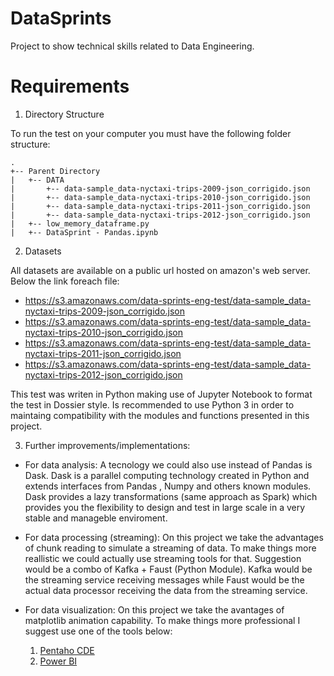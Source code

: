 # DataSprints
Project to show technical skills related to Data Engineering.

# Requirements

1. Directory Structure

To run the test on your computer you must have the following folder structure:
```
.
+-- Parent Directory
|   +-- DATA
|       +-- data-sample_data-nyctaxi-trips-2009-json_corrigido.json
|       +-- data-sample_data-nyctaxi-trips-2010-json_corrigido.json
|       +-- data-sample_data-nyctaxi-trips-2011-json_corrigido.json
|       +-- data-sample_data-nyctaxi-trips-2012-json_corrigido.json
|   +-- low_memory_dataframe.py
|   +-- DataSprint - Pandas.ipynb
```

2. Datasets

All datasets are available on a public url hosted on amazon's web server. Below the link foreach file:
- https://s3.amazonaws.com/data-sprints-eng-test/data-sample_data-nyctaxi-trips-2009-json_corrigido.json
- https://s3.amazonaws.com/data-sprints-eng-test/data-sample_data-nyctaxi-trips-2010-json_corrigido.json
- https://s3.amazonaws.com/data-sprints-eng-test/data-sample_data-nyctaxi-trips-2011-json_corrigido.json
- https://s3.amazonaws.com/data-sprints-eng-test/data-sample_data-nyctaxi-trips-2012-json_corrigido.json

This test was writen in Python making use of Jupyter Notebook to format the test in Dossier style. Is recommended to use Python 3 in order to maintaing compatibility with the modules and functions presented in this project.


3. Further improvements/implementations:
- For data analysis: A tecnology we could also use instead of Pandas is Dask. Dask is a parallel computing technology created in Python and extends interfaces from Pandas , Numpy and others known modules. Dask provides a lazy transformations (same approach as Spark) which provides you the flexibility to design and test in large scale in a very stable and manageble enviroment.

- For data processing (streaming): On this project we take the advantages of chunk reading to simulate a streaming of data. To make things more reallistic we could actually use streaming tools for that. Suggestion would be a combo of Kafka + Faust (Python Module). Kafka would be the streaming service receiving messages while Faust would be the actual data processor receiving the data from the streaming service.

- For data visualization: On this project we take the avantages of matplotlib animation capability. To make things more professional I suggest use one of the tools below:
  1. <a href="https://help.pentaho.com/Documentation/7.0/0R0/CTools/CDE_Dashboard_Overview">Pentaho CDE</a>
  2. <a href="https://powerbi.microsoft.com/en-us/">Power BI</a>
